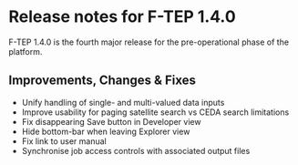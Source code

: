 # Release notes for F-TEP 1.4.0

F-TEP 1.4.0 is the fourth major release for the pre-operational phase of the
platform.

## Improvements, Changes &amp; Fixes

* Unify handling of single- and multi-valued data inputs
* Improve usability for paging satellite search vs CEDA search limitations
* Fix disappearing Save button in Developer view
* Hide bottom-bar when leaving Explorer view
* Fix link to user manual
* Synchronise job access controls with associated output files
